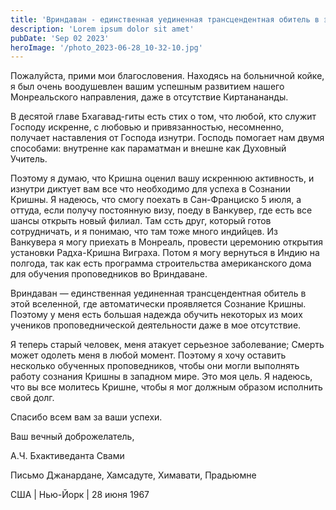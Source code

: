 ```yaml
---
title: 'Вриндаван - единственная уединенная трансцендентная обитель в этой вселенной, где автоматически проявляется  Сознание Кришны'
description: 'Lorem ipsum dolor sit amet'
pubDate: 'Sep 02 2023'
heroImage: '/photo_2023-06-28_10-32-10.jpg'
---
```


Пожалуйста, прими мои благословения. Находясь на больничной койке, я был очень  воодушевлен вашим успешным развитием нашего Монреальского направления, даже в отсутствие Киртанананды. 

В десятой главе Бхагавад-гиты есть стих о том, что любой, кто служит Господу искренне, с любовью и привязанностью, несомненно, получает наставления от Господа изнутри. Господь помогает нам двумя способами: внутренне как параматман и внешне как Духовный Учитель. 

Поэтому я думаю, что Кришна оценил вашу искреннюю активность, и изнутри диктует вам все что необходимо для успеха в Сознании Кришны. Я надеюсь, что смогу поехать в Сан-Франциско 5 июля, а оттуда, если получу постоянную визу, поеду в Ванкувер, где есть все шансы открыть новый филиал. Там ссть друг, который готов сотрудничать, и я понимаю, что там тоже много индийцев. Из Ванкувера я могу приехать в Монреаль, провести церемонию открытия установки Радха-Кришна Виграха. Потом я могу вернуться в Индию на полгода, так как есть программа строительства американского дома для обучения проповедников во Вриндаване. 

Вриндаван — единственная уединенная трансцендентная обитель в этой вселенной, где автоматически проявляется Сознание Кришны. Поэтому у меня есть большая надежда обучить некоторых из моих учеников проповеднической деятельности даже в мое отсутствие.

Я теперь старый человек, меня атакует серьезное заболевание; Смерть может одолеть меня  в любой момент. Поэтому я хочу оставить несколько обученных проповедников, чтобы они могли выполнять работу сознания Кришны в западном мире. Это моя цель. Я надеюсь, что вы все молитесь Кришне, чтобы я мог должным образом исполнить свой долг.

Спасибо всем вам за ваши успехи. 

Ваш вечный доброжелатель,

А.Ч. Бхактиведанта Свами


Письмо Джанардане, Хамсадуте, Химавати, Прадьюмне

США | Нью-Йорк | 28 июня 1967
